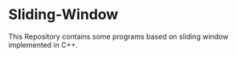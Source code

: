 # Sliding-Window
This Repository contains some programs based on sliding window implemented in C++.

